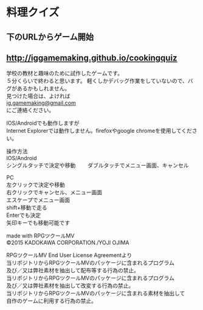 # 料理クイズ  
## 下のURLからゲーム開始  
## http://iggamemaking.github.io/cookingquiz  

学校の教材と趣味のために試作したゲームです。  
５分くらいで終わると思います。
軽くしかデバッグ作業をしていないので、バグがあるかもしれません。  
見つけた場合は、よければ  
ig.gamemaking@gmail.com  
にご連絡ください。
 
IOS/Androidでも動作しますが  
Internet Explorerでは動作しません。firefoxやgoogle chromeを使用してください。

操作方法  
IOS/Android  
シングルタッチで決定や移動　　
ダブルタッチでメニュー画面、キャンセル

PC  
左クリックで決定や移動  
右クリックでキャンセル、メニュー画面  
エスケープでメニュー画面  
shift+移動で走る  
Enterでも決定  
矢印キーでも移動可能です

made with RPGツクールMV  
©2015 KADOKAWA CORPORATION./YOJI OJIMA

RPGツクールMV End User License Agreementより  
当リポジトリからRPGツクールMVのパッケージに含まれるプログラム  
及び／又は弊社素材を抽出して配布等する行為の禁止。  
当リポジトリからRPGツクールMVのパッケージに含まれるプログラム  
及び／又は弊社素材を抽出して改変する行為の禁止。    
当リポジトリからRPGツクールMVのパッケージに含まれる素材を抽出して  
自作のゲームに利用する行為の禁止。 

